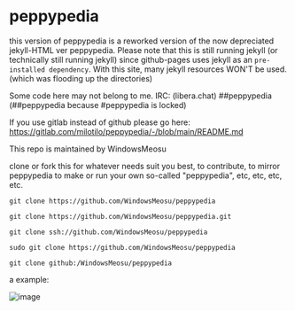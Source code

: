 # peppypedia
this version of peppypedia is a reworked version of the now depreciated jekyll-HTML ver peppypedia. Please note that this is still running jekyll (or technically still running jekyll) since github-pages uses jekyll as an `pre-installed dependency`. With this site, many jekyll resources WON'T be used. (which was flooding up the directories)

Some code here may not belong to me.
IRC: (libera.chat) ##peppypedia (##peppypedia because #peppypedia is locked)


If you use gitlab instead of github please go here:
https://gitlab.com/milotilo/peppypedia/-/blob/main/README.md

This repo is maintained by WindowsMeosu


clone or fork this for whatever needs suit you best, to contribute, to mirror peppypedia to make or run your own so-called "peppypedia", etc, etc, etc, etc.
```
git clone https://github.com/WindowsMeosu/peppypedia
```
```
git clone https://github.com/WindowsMeosu/peppypedia.git
```
```
git clone ssh://github.com/WindowsMeosu/peppypedia
```
```
sudo git clone https://github.com/WindowsMeosu/peppypedia
```
```
git clone github:/WindowsMeosu/peppypedia
```

a example:

![image](https://user-images.githubusercontent.com/104236864/215295015-4429f673-128b-492b-b822-9a692604041c.png)


